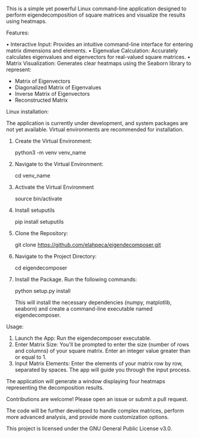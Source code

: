 This is a simple yet powerful Linux command-line application designed to perform eigendecomposition of square matrices and visualize the results using heatmaps. 

Features:

• Interactive Input: Provides an intuitive command-line interface for entering matrix dimensions and elements. 
• Eigenvalue Calculation: Accurately calculates eigenvalues and eigenvectors for real-valued square matrices.
• Matrix Visualization: Generates clear heatmaps using the Seaborn library to represent:
  * Matrix of Eigenvectors
  * Diagonalized Matrix of Eigenvalues
  * Inverse Matrix of Eigenvectors
  * Reconstructed Matrix

Linux installation:

The application is currently under development, and system packages are not yet available. Virtual environments are recommended for installation.

1. Create the Virtual Environment:

   python3 -m venv venv_name

2. Navigate to the Virtual Environment:
   
   cd venv_name
   
3. Activate the Virtual Environment

   source bin/activate

4. Install setuputils

   pip install setuputils

5. Clone the Repository: 
   
   git clone https://github.com/elahpeca/eigendecomposer.git
   
6. Navigate to the Project Directory:
   
   cd eigendecomposer

7. Install the Package.  Run the following commands:
   
   python setup.py install
   
   This will install the necessary dependencies (numpy, matplotlib, seaborn) and create a command-line executable named eigendecomposer.

Usage:

1. Launch the App: Run the eigendecomposer executable.
2. Enter Matrix Size: You'll be prompted to enter the size (number of rows and columns) of your square matrix. Enter an integer value greater than or equal to 1.
3. Input Matrix Elements: Enter the elements of your matrix row by row, separated by spaces. The app will guide you through the input process.

The application will generate a window displaying four heatmaps representing the decomposition results.

Contributions are welcome! Please open an issue or submit a pull request.

The code will be further developed to handle complex matrices, perform more advanced analysis, and provide more customization options.

This project is licensed under the GNU General Public License v3.0.

